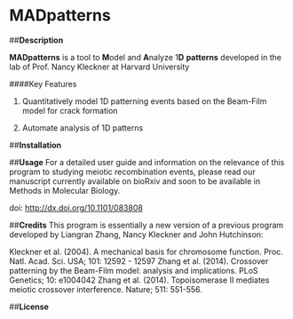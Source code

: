 # MADpatterns

##**Description**

**MADpatterns** is a tool to **M**odel and **A**nalyze  1**D** **patterns** developed in the lab of Prof. Nancy Kleckner at Harvard University

####Key Features

1. Quantitatively model 1D patterning events based on the Beam-Film model for crack formation

2. Automate analysis of 1D patterns

##**Installation**

##**Usage**
For a detailed user guide and information on the relevance of this program to studying meiotic recombination events, please read our manuscript currently available on bioRxiv and soon to be available in Methods in Molecular Biology.

doi: http://dx.doi.org/10.1101/083808

##**Credits**
This program is essentially a new version of a previous program developed by Liangran Zhang, Nancy Kleckner and John Hutchinson:

Kleckner et al. (2004). A mechanical basis for chromosome function. Proc. Natl. Acad. Sci. USA; 101: 12592 - 12597
Zhang et al. (2014). Crossover patterning by the Beam-Film model: analysis and implications. PLoS Genetics; 10: e1004042
Zhang et al. (2014). Topoisomerase II mediates meiotic crossover interference. Nature; 511: 551-556.

##**License**
